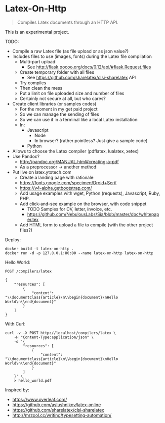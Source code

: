 # Latex-On-Http

> Compiles Latex documents through an HTTP API.

This is an experimental project.

TODO:
* Compile a raw Latex file (as file upload or as json value?)
* Includes files to use (images, fonts) during the Latex file compilation
  * Multi-part upload
    * See http://flask.pocoo.org/docs/0.12/api/#flask.Request.files
  * Create temporary folder with all files
    * See https://github.com/sharelatex/clsi-sharelatex API
  * Try compiles
  * Then clean the mess
  * Put a limit on file uploaded size and number of files
  * Certainly not secure at all, but who cares?
* Create client libraries (or samples codes)
    * For the moment in my get paid project
    * So we can manage the sending of files
    * So we can use it in a terminal like a local Latex installation
    * In:
        * Javascript
            * Node
            * In browser? (rather pointless? Just give a sample code)
        * Python
* Allows to choose the Latex compiler (pdflatex, lualatex, xetex)
* Use Pandoc?
  * http://pandoc.org/MANUAL.html#creating-a-pdf
  * As a preprocessor -> another method
* Put live on latex.ytotech.com
  * Create a landing page with rationale
  * https://fonts.google.com/specimen/Droid+Serif
  * https://v4-alpha.getbootstrap.com/
  * Add usage examples with wget, Python (requests), Javascript, Ruby, PHP.
  * Add click-and-see example on the browser, with code snippet
    * TODO Samples for CV, letter, invoice, etc.
    * https://github.com/NebulousLabs/Sia/blob/master/doc/whitepaper.tex
  * Add HTML form to upload a file to compile (with the other project files?)

Deploy:

```
docker build -t latex-on-http .
docker run -d -p 127.0.0.1:80:80 --name latex-on-http latex-on-http
```

Hello World:

`POST /compilers/latex`

```
{
    "resources": [
        {
            "content": "\\documentclass{article}\n\\begin{document}\nHello World\n\\end{document}"
        }
    ]
}
```

With Curl:

```
curl -v -X POST http://localhost/compilers/latex \
    -H "Content-Type:application/json" \
    -d '{
        "resources": [
            {
                "content": "\\documentclass{article}\n\\begin{document}\nHello World\n\\end{document}"
            }
        ]
    }' \
    > hello_world.pdf
```

Inspired by:
* https://www.overleaf.com/
* https://github.com/aslushnikov/latex-online
* https://github.com/sharelatex/clsi-sharelatex
* http://mrzool.cc/writing/typesetting-automation/
